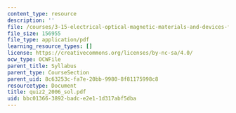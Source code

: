 ```yaml
---
content_type: resource
description: ''
file: /courses/3-15-electrical-optical-magnetic-materials-and-devices-fall-2006/bbc013663892badce2e11d317abf5dba_quiz2_2006_sol.pdf
file_size: 156955
file_type: application/pdf
learning_resource_types: []
license: https://creativecommons.org/licenses/by-nc-sa/4.0/
ocw_type: OCWFile
parent_title: Syllabus
parent_type: CourseSection
parent_uid: 8c63253c-fa7e-20bb-9980-8f81175998c8
resourcetype: Document
title: quiz2_2006_sol.pdf
uid: bbc01366-3892-badc-e2e1-1d317abf5dba
---
```

